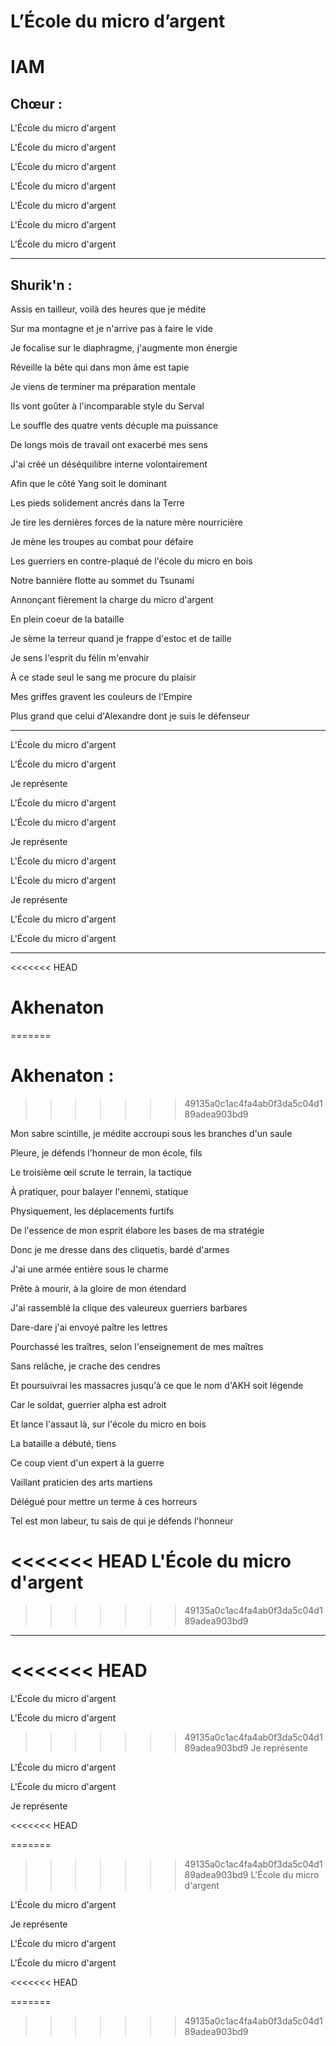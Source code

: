 L’École du micro d’argent
=========================

# IAM


## Chœur :


L'École du micro d'argent

L'École du micro d'argent

L'École du micro d'argent

L'École du micro d'argent

L'École du micro d'argent

L'École du micro d'argent

L'École du micro d'argent



*********************************************************


## Shurik'n :


Assis en tailleur, voilà des heures que je médite

Sur ma montagne et je n'arrive pas à faire le vide

Je focalise sur le diaphragme, j'augmente mon énergie

Réveille la bête qui dans mon âme est tapie

Je viens de terminer ma préparation mentale

Ils vont goûter à l'incomparable style du Serval

Le souffle des quatre vents décuple ma puissance

De longs mois de travail ont exacerbé mes sens

J'ai créé un déséquilibre interne volontairement

Afin que le côté Yang soit le dominant

Les pieds solidement ancrés dans la Terre

Je tire les dernières forces de la nature mère nourricière

Je mène les troupes au combat pour défaire

Les guerriers en contre-plaqué de l'école du micro en bois

Notre bannière flotte au sommet du Tsunami

Annonçant fièrement la charge du micro d'argent

En plein coeur de la bataille

Je sème la terreur quand je frappe d'estoc et de taille

Je sens l'esprit du félin m'envahir

À ce stade seul le sang me procure du plaisir

Mes griffes gravent les couleurs de l'Empire

Plus grand que celui d'Alexandre dont je suis le défenseur


*********************************************************


L'École du micro d'argent

L'École du micro d'argent

Je représente

L'École du micro d'argent

L'École du micro d'argent

Je représente

L'École du micro d'argent

L'École du micro d'argent

Je représente

L'École du micro d'argent

L'École du micro d'argent


*********************************************************


<<<<<<< HEAD
# Akhenaton
=======
# Akhenaton :

>>>>>>> 49135a0c1ac4fa4ab0f3da5c04d189adea903bd9

Mon sabre scintille, je médite accroupi sous les branches d'un saule

Pleure, je défends l'honneur de mon école, fils

Le troisième œil scrute le terrain, la tactique

À pratiquer, pour balayer l'ennemi, statique

Physiquement, les déplacements furtifs

De l'essence de mon esprit élabore les bases de ma stratégie

Donc je me dresse dans des cliquetis, bardé d'armes

J'ai une armée entière sous le charme

Prête à mourir, à la gloire de mon étendard

J'ai rassemblé la clique des valeureux guerriers barbares

Dare-dare j'ai envoyé paître les lettres

Pourchassé les traîtres, selon l'enseignement de mes maîtres

Sans relâche, je crache des cendres

Et poursuivrai les massacres jusqu'à ce que le nom d'AKH soit légende

Car le soldat, guerrier alpha est adroit

Et lance l'assaut là, sur l'école du micro en bois

La bataille a débuté, tiens

Ce coup vient d'un expert à la guerre

Vaillant praticien des arts martiens

Délégué pour mettre un terme à ces horreurs

Tel est mon labeur, tu sais de qui je défends l'honneur

<<<<<<< HEAD
L'École du micro d'argent
=======
>>>>>>> 49135a0c1ac4fa4ab0f3da5c04d189adea903bd9

*********************************************************


<<<<<<< HEAD
=======
L'École du micro d'argent

L'École du micro d'argent

>>>>>>> 49135a0c1ac4fa4ab0f3da5c04d189adea903bd9
Je représente

L'École du micro d'argent

L'École du micro d'argent

Je représente

<<<<<<< HEAD

=======
>>>>>>> 49135a0c1ac4fa4ab0f3da5c04d189adea903bd9
L'École du micro d'argent

L'École du micro d'argent

Je représente

L'École du micro d'argent

L'École du micro d'argent

<<<<<<< HEAD








=======
>>>>>>> 49135a0c1ac4fa4ab0f3da5c04d189adea903bd9
